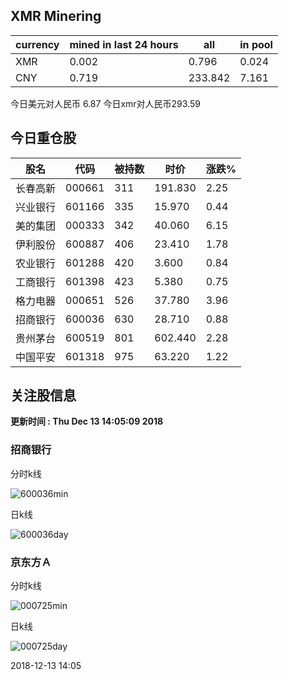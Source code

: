 ## XMR Minering

|currency|mined in last 24 hours|all|in pool|
|---|---|---|---|
|XMR|0.002|0.796|0.024|
|CNY|0.719|233.842|7.161|

今日美元对人民币 6.87	今日xmr对人民币293.59


## 今日重仓股 

|股名|代码|被持数|时价|涨跌%|
|---|---|---|---|---|
|长春高新|000661|311|191.830|2.25|
|兴业银行|601166|335|15.970|0.44|
|美的集团|000333|342|40.060|6.15|
|伊利股份|600887|406|23.410|1.78|
|农业银行|601288|420|3.600|0.84|
|工商银行|601398|423|5.380|0.75|
|格力电器|000651|526|37.780|3.96|
|招商银行|600036|630|28.710|0.88|
|贵州茅台|600519|801|602.440|2.28|
|中国平安|601318|975|63.220|1.22|

## 关注股信息
**更新时间 : Thu Dec 13 14:05:09 2018**
### 招商银行 
分时k线

![600036min](http://image.sinajs.cn/newchart/min/n/sh600036.gif)

日k线

![600036day](http://image.sinajs.cn/newchart/daily/n/sh600036.gif)

### 京东方Ａ 
分时k线

![000725min](http://image.sinajs.cn/newchart/min/n/sz000725.gif)

日k线

![000725day](http://image.sinajs.cn/newchart/daily/n/sz000725.gif)

2018-12-13 14:05